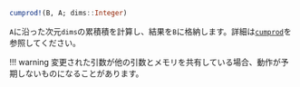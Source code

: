```julia
cumprod!(B, A; dims::Integer)
```

`A`に沿った次元`dims`の累積積を計算し、結果を`B`に格納します。詳細は[`cumprod`](@ref)を参照してください。

!!! warning
    変更された引数が他の引数とメモリを共有している場合、動作が予期しないものになることがあります。

